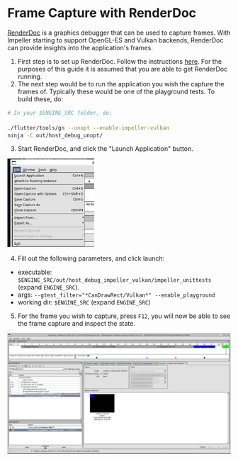 # Frame Capture with RenderDoc

[RenderDoc](https://renderdoc.org/) is a graphics debugger that can be used to capture frames. With Impeller starting to support OpenGL-ES and Vulkan backends, RenderDoc can provide insights into the application's frames.

1. First step is to set up RenderDoc. Follow the instructions [here](https://renderdoc.org/docs/getting_started/quick_start.html). For the purposes of this guide it is assumed that you are able to get RenderDoc running.
2. The next step would be to run the application you wish the capture the frames of. Typically these would be one of the playground tests. To build these, do:

```bash
# In your $ENGINE_SRC folder, do:

./flutter/tools/gn --unopt --enable-impeller-vulkan
ninja -C out/host_debug_unopt/
```

3. Start RenderDoc, and click the "Launch Application" button.

<img src="assets/launch-app.png" height="200" />

4. Fill out the following parameters, and click launch:
  - executable: `$ENGINE_SRC/out/host_debug_impeller_vulkan/impeller_unittests` (expand `ENGINE_SRC`).
  - args: `--gtest_filter="*CanDrawRect/Vulkan*" --enable_playground`
  - working dir: `$ENGINE_SRC` (expand `ENGINE_SRC`)

5. For the frame you wish to capture, press `F12`, you will now be able to see the frame capture and inspect the state.

<img src="assets/render-doc-capture.png" />
